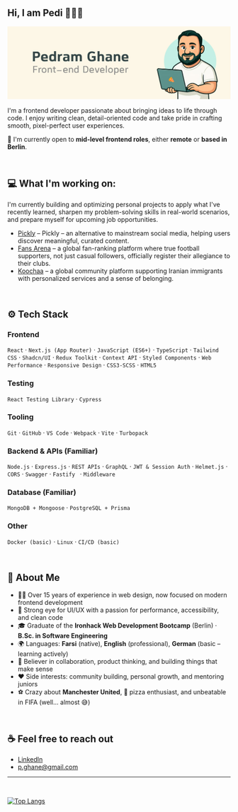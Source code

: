 ## Hi, I am Pedi 👋👨‍💻

![Screenshot of a comment on a GitHub issue showing an image, added in the Markdown, of an Octocat smiling and raising a tentacle.](/linkedin-cover.jpg)

I'm a frontend developer passionate about bringing ideas to life through code. I enjoy writing clean, detail-oriented code and take pride in crafting smooth, pixel-perfect user experiences.

💼 I'm currently open to **mid-level frontend roles**, either **remote** or **based in Berlin**.

<p>&nbsp;</p>

## 💻 What I'm working on:

I'm currently building and optimizing personal projects to apply what I've recently learned, sharpen my problem-solving skills in real-world scenarios, and prepare myself for upcoming job opportunities.

- [Pickly](https://pickly-alpha.vercel.app) – Pickly – an alternative to mainstream social media, helping users discover meaningful, curated content.
- [Fans Arena](https://fansarena.netlify.app) – a global fan-ranking platform where true football supporters, not just casual followers, officially register their allegiance to their clubs.
- [Koochaa](https://koochaa.com) – a global community platform supporting Iranian immigrants with personalized services and a sense of belonging.

<p>&nbsp;</p>

## ⚙️ Tech Stack

### Frontend

`React` · `Next.js (App Router)` · `JavaScript (ES6+)` · `TypeScript` · `Tailwind CSS` · `Shadcn/UI` · `Redux Toolkit` · `Context API` · `Styled Components` · `Web Performance` · `Responsive Design` · `CSS3-SCSS` · `HTML5`

### Testing

`React Testing Library` · `Cypress`

### Tooling

`Git` · `GitHub` · `VS Code` · `Webpack` · `Vite` · `Turbopack`

### Backend & APIs (Familiar)

`Node.js` · `Express.js` · `REST APIs` · `GraphQL` · `JWT & Session Auth` · `Helmet.js` · ` CORS` · `Swagger` · `Fastify ` · `Middleware `

### Database (Familiar)

`MongoDB + Mongoose` · `PostgreSQL + Prisma`

### Other

`Docker (basic)` · `Linux` · `CI/CD (basic)`

<p>&nbsp;</p>

## 🌱 About Me

- 🧑‍💻 Over 15 years of experience in web design, now focused on modern frontend development
- 🎨 Strong eye for UI/UX with a passion for performance, accessibility, and clean code
- 🎓 Graduate of the **Ironhack Web Development Bootcamp** (Berlin) · **B.Sc. in Software Engineering**
- 🌍 Languages: **Farsi** (native), **English** (professional), **German** (basic – learning actively)
- 🤝 Believer in collaboration, product thinking, and building things that make sense
- ❤️ Side interests: community building, personal growth, and mentoring juniors
- ⚽️ Crazy about **Manchester United**, 🍕 pizza enthusiast, and unbeatable in FIFA (well… almost 😅)

<p>&nbsp;</p>

## ☕ Feel free to reach out

- [LinkedIn](https://www.linkedin.com/in/pediland/)
- p.ghane@gmail.com

---

<p>&nbsp;</p>

[![Top Langs](https://github-readme-stats.vercel.app/api/top-langs/?username=iampedi&layout=compact)](https://github.com/anuraghazra/github-readme-stats)
